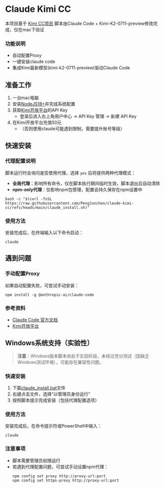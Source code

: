 # Claude Kimi CC

本项目基于 [Kimi CC项目](https://github.com/LLM-Red-Team/kimi-cc) 
脚本由Claude Code + Kimi-K2-0711-preview修改完成，仅在mac下验证

### 功能说明
- 自动配置Proxy
- 一键安装claude code
- 集成Kimi最新模型(kimi-k2-0711-preview)驱动Claude Code

## 准备工作
1. 一台mac电脑
2. 安装[NodeJS18+](https://nodejs.org/en/download)并完成系统配置
3. 获取[Kimi开放平台](https://platform.moonshot.cn/)的API Key
   - 登录后进入右上角用户中心 -> API Key 管理 -> 新建 API Key
4. 在Kimi开放平台充值50元
   - （否则使用claude可能遇到限制，需要提升账号等级）

## 快速安装

### 代理配置说明
脚本运行时会询问是否使用代理，选择 `yes` 后将提供两种代理模式：
- **全局代理**：影响所有命令，仅在脚本执行期间临时生效，脚本退出后自动清除
- **npm-only代理**：仅影响npm包管理，配置会持久保存在npm设置中

```shell
bash -c "$(curl -fsSL https://raw.githubusercontent.com/PengJunchen/claude-kimi-cc/refs/heads/main/claude_install.sh)"
```

### 使用方法
安装完成后，在终端输入以下命令启动：
```shell
claude
```

## 遇到问题
### 手动配置Proxy
如果自动配置失败，可尝试手动安装：
```shell
npm install -g @anthropic-ai/claude-code
```

### 参考资料
- [Claude Code 官方文档](https://www.anthropic.com/claude-code)
- [Kimi开放平台](https://platform.moonshot.cn/)

## Windows系统支持（实验性）

> **注意**：Windows版本脚本尚处于实验阶段，未经过充分测试（因缺乏Windows测试环境），可能存在兼容性问题。

### 快速安装
1. 下载[claude_install.bat](https://raw.githubusercontent.com/PengJunchen/claude-kimi-cc/refs/heads/main/claude_install.bat)文件
2. 右键点击文件，选择“以管理员身份运行”
3. 按照脚本提示完成安装（包括代理配置选项）

### 使用方法
安装完成后，在命令提示符或PowerShell中输入：
```shell
claude
```

### 注意事项
- 脚本需要管理员权限运行
- 若遇到代理配置问题，可尝试手动设置npm代理：
  ```shell
  npm config set proxy http://proxy-url:port
  npm config set https-proxy http://proxy-url:port
  ```
